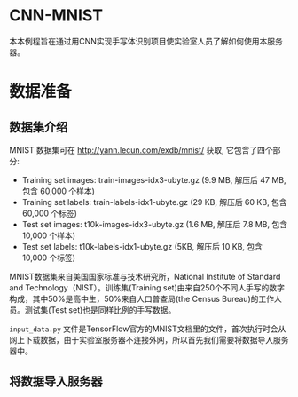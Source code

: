 # CNN-MNIST
本本例程旨在通过用CNN实现手写体识别项目使实验室人员了解如何使用本服务器。
# 数据准备
## 数据集介绍
MNIST 数据集可在 http://yann.lecun.com/exdb/mnist/ 获取, 它包含了四个部分:

* Training set images: train-images-idx3-ubyte.gz (9.9 MB, 解压后 47 MB, 包含 60,000 个样本)
* Training set labels: train-labels-idx1-ubyte.gz (29 KB, 解压后 60 KB, 包含 60,000 个标签)
* Test set images: t10k-images-idx3-ubyte.gz (1.6 MB, 解压后 7.8 MB, 包含 10,000 个样本)
* Test set labels: t10k-labels-idx1-ubyte.gz (5KB, 解压后 10 KB, 包含 10,000 个标签)

MNIST数据集来自美国国家标准与技术研究所，National Institute of Standard and Technology（NIST）。训练集(Training set)由来自250个不同人手写的数字构成，其中50%是高中生，50%来自人口普查局(the Census Bureau)的工作人员。测试集(Test set)也是同样比例的手写数据。

```input_data.py``` 文件是TensorFlow官方的MNIST文档里的文件，首次执行时会从网上下载数据，由于实验室服务器不连接外网，所以首先我们需要将数据导入服务器中。

## 将数据导入服务器 

